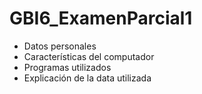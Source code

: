 # GBI6_ExamenParcial1
* Datos personales
* Características del computador
* Programas utilizados
* Explicación de la data utilizada